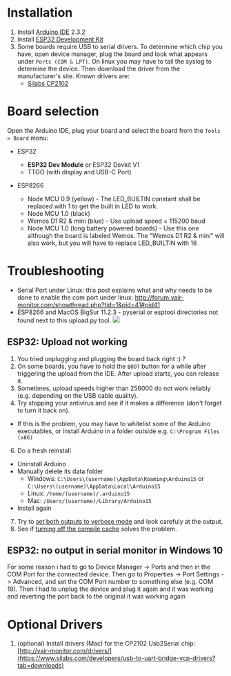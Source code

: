 # Installation
1. Install [Arduino IDE](https://www.arduino.cc/en/software) 2.3.2
2. Install [ESP32 Development Kit](https://docs.espressif.com/projects/arduino-esp32/en/latest/installing.html)
3. Some boards require USB to serial drivers. To determine which chip you have, open device manager, plug the board and look what appears under `Ports (COM & LPT)`. On linux you may have to tail the syslog to determine the device. Then download the driver from the manufacturer's site. Known drivers are:
   - [Silabs CP2102](https://www.silabs.com/developers/usb-to-uart-bridge-vcp-drivers?tab=downloads)


# Board selection
Open the Arduino IDE, plug your board and select the board from the `Tools > Board` menu:
* ESP32
   * **ESP32 Dev Module** or ESP32 Devkit V1
   * TTGO (with display and USB-C Port)

* ESP8266
  * Node MCU 0.9 (yellow) - The LED_BUILTIN constant shall be replaced with 1 to get the built in LED to work.
  * Node MCU 1.0 (black)
  * Wemos D1 R2 & mini (blue) - Use upload speed = 115200 baud
  * Node MCU 1.0 (long battery powered boards) - Use this one although the board is labeled Wemos. The "Wemos D1 R2 & mini" will also work, but you will have to replace LED_BUILTIN with 16


# Troubleshooting

* Serial Port under Linux: this post explains what and why needs to be done to enable the com port under linux: http://forum.vair-monitor.com/showthread.php?tid=1&pid=41#pid41
* ESP8266 and MacOS BigSur 11.2.3 - pyserial or esptool directories not found next to this upload.py tool.
 ![](https://user-images.githubusercontent.com/492455/111058955-b582a480-849a-11eb-853b-f692e5d1e226.png)
## ESP32: Upload not working
1. You tried unplugging and plugging the board back right :) ?
2. On some boards, you have to hold the `BOOT` button for a while after triggering the upload from the IDE. After upload starts, you can release it.
3. Sometimes, upload speeds higher than 256000 do not work reliably (e.g. depending on the USB cable quality).
4. Try stopping your antivirus and see if it makes a difference (don't forget to turn it back on).
- If this is the problem, you may have to whitelist some of the Arduino executables, or install Arduino in a folder outside e.g. `C:\Program Files (x86)`
6. Do a fresh reinstall
- Uninstall Arduino
- Manually delete its data folder
    - Windows: `C:\Users\(username)\AppData\Roaming\Arduino15` or `C:\Users\(username)\AppData\Local\Arduino15`
    - Linux: `/home/(username)/.arduino15`
    - Mac: `/Users/(username)/Library/Arduino15`
- Install again
7. Try to [set both outputs to verbose mode](https://forum.arduino.cc/index.php?topic=615560.0) and look carefuly at the output.
8. See if [turning off the compile cache](https://forum.arduino.cc/index.php?topic=686705.0) solves the problem.

## ESP32: no output in serial monitor in Windows 10
For some reason i had to go to Device Manager -> Ports and then in the COM Port for the connected device. Then go to Properties -> Port Settings -> Advanced, and set the COM Port number to something else (e.g. COM 19). Then I had to unplug the device and plug it again and it was working and reverting the port back to the original it was working again


# Optional Drivers
1. (optional) Install drivers (Mac) for the CP2102 Usb2Serial chip: [http://vair-monitor.com/drivers/](https://www.silabs.com/developers/usb-to-uart-bridge-vcp-drivers?tab=downloads)
   

